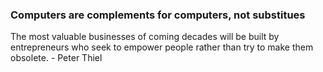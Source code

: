 <!-- TITLE: Computers Vs Humans -->
<!-- SUBTITLE: A quick summary of Computers Vs Humans -->

### Computers are complements for computers, not substitues
The most valuable businesses of coming decades will be built by entrepreneurs who seek to empower people rather than try to make them obsolete. - Peter Thiel